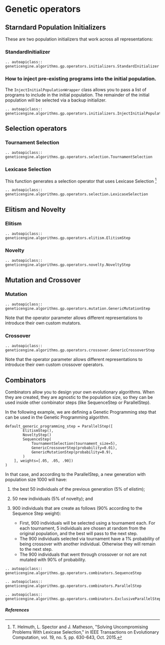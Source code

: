 # Genetic operators

## Starndard Population Initializers

These are two population initializers that work across all representations:

### StandardInitializer

```{eval-rst}
.. autoapiclass:: geneticengine.algorithms.gp.operators.initializers.StandardInitializer
```

### How to inject pre-existing programs into the initial population.

The `InjectInitialPopulationWrapper` class allows you to pass a list of programs to include in the initial population. The remainder of the initial population will be selected via a backup initializer.

```{eval-rst}
.. autoapiclass:: geneticengine.algorithms.gp.operators.initializers.InjectInitialPopulationWrapper
```

## Selection operators

### Tournament Selection

```{eval-rst}
.. autoapiclass:: geneticengine.algorithms.gp.operators.selection.TournamentSelection
```

### Lexicase Selection

This function generates a selection operator that uses Lexicase Selection [^1]

```{eval-rst}
.. autoapiclass:: geneticengine.algorithms.gp.operators.selection.LexicaseSelection
```

## Elitism and Novelty

### Elitism

```{eval-rst}
.. autoapiclass:: geneticengine.algorithms.gp.operators.elitism.ElitismStep
```

### Novelty

```{eval-rst}
.. autoapiclass:: geneticengine.algorithms.gp.operators.novelty.NoveltyStep
```

## Mutation and Crossover

### Mutation

```{eval-rst}
.. autoapiclass:: geneticengine.algorithms.gp.operators.mutation.GenericMutationStep
```

Note that the operator parameter allows different representations to introduce their own custom mutators.

### Crossover

```{eval-rst}
.. autoapiclass:: geneticengine.algorithms.gp.operators.crossover.GenericCrossoverStep
```

Note that the operator parameter allows different representations to introduce their own custom crossover operators.

## Combinators

Combinators allow you to design your own evolutionary algorithms. When they are created, they are agnostic to the population size, so they can be used inside other combinator steps (like SequenceStep or ParallelStep).


In the following example, we are defining a Genetic Programming step that can be used in the Genetic Programming algorithm.

```
default_generic_programming_step = ParallelStep([
        ElitismStep(),
        NoveltyStep()
        SequenceStep(
            TournamentSelection(tournament_size=5),
            GenericCrossoverStep(probability=0.01),
            GenericMutationStep(probability=0.9),
        )
    ], weights=[.05, .05, .90])
)
```

In that case, and according to the ParallelStep, a new generation with population size 1000 will have:

1. the best 50 individuals of the previous generation (5% of elistim);
2. 50 new individuals (5% of novelty); and
3. 900 individuals that are create as follows (90% according to the Sequence Step weight):

    * First, 900 individuals will be selected using a tournament each. For each tournament, 5 individuals are chosen at random from the original population, and the best will pass to the next step.
    * The 900 individuals selected via tournament have a 1% probability of being crossover with another individual. Otherwise they will remain to the next step.
    * The 900 individuals that went through crossover or not are not mutated with 90% of probability.


```{eval-rst}
.. autoapiclass:: geneticengine.algorithms.gp.operators.combinators.SequenceStep
```


```{eval-rst}
.. autoapiclass:: geneticengine.algorithms.gp.operators.combinators.ParallelStep
```

```{eval-rst}
.. autoapiclass:: geneticengine.algorithms.gp.operators.combinators.ExclusiveParallelStep
```

##### References


[^1]: T. Helmuth, L. Spector and J. Matheson, "Solving Uncompromising Problems With Lexicase Selection," in IEEE Transactions on Evolutionary Computation, vol. 19, no. 5, pp. 630-643, Oct. 2015.
